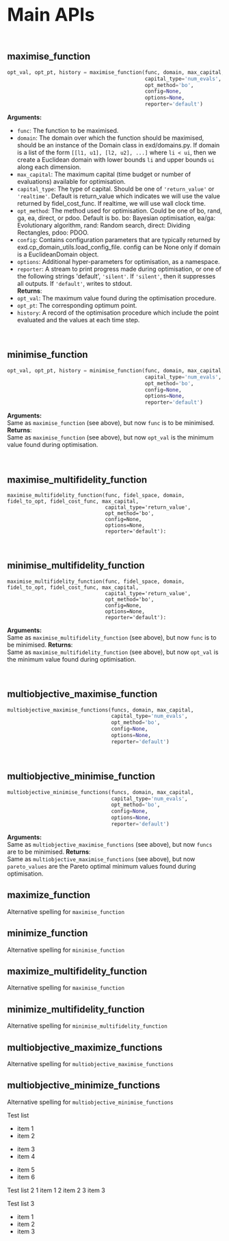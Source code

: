 <span style="font-size:3em">**Main APIs**</span>

&nbsp;

## maximise_function
```python
opt_val, opt_pt, history = maximise_function(func, domain, max_capital,
                                             capital_type='num_evals',
                                             opt_method='bo',
                                             config=None,
                                             options=None,
                                             reporter='default')
```
**Arguments:**  
- `func`: The function to be maximised.  
- `domain`: The domain over which the function should be maximised, should be an instance of the Domain class in exd/domains.py.  If domain is a list of the form `[[l1, u1], [l2, u2], ...]` where `li < ui`, then we create a Euclidean domain with lower bounds `li` and upper bounds `ui` along each dimension.  
- `max_capital`: The maximum capital (time budget or number of evaluations) available for optimisation.  
- `capital_type`: The type of capital. Should be one of `'return_value'` or `'realtime'`.  Default is return_value which indicates we will use the value returned by fidel_cost_func. If realtime, we will use wall clock time.  
- `opt_method`: The method used for optimisation. Could be one of bo, rand, ga, ea, direct, or pdoo. Default is bo.  bo: Bayesian optimisation, ea/ga: Evolutionary algorithm, rand: Random search, direct: Dividing Rectangles, pdoo: PDOO. 
- `config`: Contains configuration parameters that are typically returned by exd.cp_domain_utils.load_config_file. config can be None only if domain is a EuclideanDomain object.  
- `options`: Additional hyper-parameters for optimisation, as a namespace.
- `reporter`: A stream to print progress made during optimisation, or one of the following strings 'default', `'silent'`. If `'silent'`, then it suppresses all outputs. If `'default'`, writes to stdout.  
**Returns**:  
- `opt_val`: The maximum value found during the optimisation procedure.  
- `opt_pt`: The corresponding optimum point.  
- `history`: A record of the optimisation procedure which include the point evaluated and the values at each time step.  


&nbsp;

## minimise_function
```python
opt_val, opt_pt, history = minimise_function(func, domain, max_capital,
                                             capital_type='num_evals',
                                             opt_method='bo',
                                             config=None,
                                             options=None,
                                             reporter='default')
```
**Arguments:**  
Same as `maximise_function` (see above), but now `func` is to be minimised.
**Returns**:  
Same as `maximise_function` (see above), but now `opt_val` is the minimum value found during optimisation.

&nbsp;

## maximise_multifidelity_function
```
maximise_multifidelity_function(func, fidel_space, domain, fidel_to_opt, fidel_cost_func, max_capital,
                                capital_type='return_value',
                                opt_method='bo',
                                config=None,
                                options=None,
                                reporter='default'):
```

&nbsp;

## minimise_multifidelity_function
```
maximise_multifidelity_function(func, fidel_space, domain, fidel_to_opt, fidel_cost_func, max_capital,
                                capital_type='return_value',
                                opt_method='bo',
                                config=None,
                                options=None,
                                reporter='default'):
```
**Arguments:**  
Same as `maximise_multifidelity_function` (see above), but now `func` is to be minimised.
**Returns**:  
Same as `maximise_multifidelity_function` (see above), but now `opt_val` is the minimum value found during optimisation.

&nbsp;

## multiobjective_maximise_function
```python
multiobjective_maximise_functions(funcs, domain, max_capital,
                                  capital_type='num_evals',
                                  opt_method='bo',
                                  config=None,
                                  options=None,
                                  reporter='default')
```


&nbsp;

## multiobjective_minimise_function
```python
multiobjective_minimise_functions(funcs, domain, max_capital,
                                  capital_type='num_evals',
                                  opt_method='bo',
                                  config=None,
                                  options=None,
                                  reporter='default')
```
**Arguments:**  
Same as `multiobjective_maximise_functions` (see above), but now `funcs` are to be minimised. 
**Returns**:  
Same as `multiobjective_maximise_functions` (see above), but now `pareto_values` are the Pareto optimal minimum values found during optimisation. 


## maximize_function
Alternative spelling for `maximise_function`

## minimize_function
Alternative spelling for `minimise_function`

## maximize_multifidelity_function
Alternative spelling for `maximise_function`

## minimize_multifidelity_function
Alternative spelling for `minimise_multifidelity_function`

## multiobjective_maximize_functions
Alternative spelling for `multiobjective_maximise_functions`

## multiobjective_minimize_functions
Alternative spelling for `multiobjective_minimise_functions`

Test list
- item 1
- item 2
* item 3
* item 4
+ item 5
+ item 6


Test list 2
1 item 1
2 item 2
3 item 3



Test list 3
<ul>
<li> item 1 </li> 
<li> item 2 </li>
<li> item 3 </li>
</ul>

